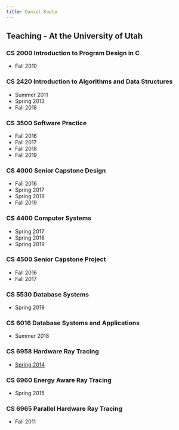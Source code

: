 ```yaml
---
title: Daniel Kopta
---
```


## Teaching - At the University of Utah

### CS 2000 Introduction to Program Design in C
*  Fall 2010

### CS 2420 Introduction to Algorithms and Data Structures
*  Summer 2011
*  Spring 2013
*  Fall 2018

### CS 3500 Software Practice
*  Fall 2016
*  Fall 2017
*  Fall 2018
*  Fall 2019

### CS 4000 Senior Capstone Design
*  Fall 2016
*  Spring 2017
*  Spring 2018
*  Fall 2019

### CS 4400 Computer Systems
*  Spring 2017
*  Spring 2018
*  Spring 2019

### CS 4500 Senior Capstone Project
*  Fall 2016
*  Fall 2017

### CS 5530 Database Systems
*  Spring 2019

### CS 6016 Database Systems and Applications
*  Summer 2018

### CS 6958 Hardware Ray Tracing
*  [Spring 2014](http://www.eng.utah.edu/~cs6958/)

### CS 6960 Energy Aware Ray Tracing
*  Spring 2015

### CS 6965 Parallel Hardware Ray Tracing
*  Fall 2011